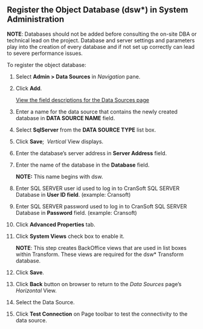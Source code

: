 ## Register the Object Database (dsw\*) in System Administration

<span style="font-weight: bold;">NOTE</span>: Databases should not be
added before consulting the on-site DBA or technical lead on the
project. Database and server settings and parameters play into the
creation of every database and if not set up correctly can lead to
severe performance issues.

To register the object database:

1.  Select <span style="font-weight: bold;">Admin \> Data Sources</span>
    in <span style="font-style: italic;">Navigation</span> pane.

2.  Click <span style="font-weight: bold;">Add</span>.
    
    [View the field descriptions for the Data Sources
    page](../Page_Desc/Data_Sources_HSysAdmi.htm)

3.  Enter a name for the data source that contains the newly created
    database in <span style="font-weight: bold;">DATA SOURCE NAME</span>
    field.

4.  Select <span style="font-weight: bold;">SqlServer</span> from the
    <span style="font-weight: bold;">DATA SOURCE TYPE</span> list box.

5.  Click <span style="font-weight: bold;">Save</span>;
     <span style="font-style: italic;">Vertical</span> View displays.

6.  Enter the database’s server address in
    <span style="font-weight: bold;">Server Address</span> field.

7.  Enter the name of the database in the
    <span style="font-weight: bold;">Database</span> field.
    
    **NOTE:** This name begins with dsw.

8.  Enter SQL SERVER user id used to log in to CranSoft SQL SERVER
    Database in <span style="font-weight: bold;">User ID field</span>.
    (example: Cransoft)

9.  Enter SQL SERVER password used to log in to CranSoft SQL SERVER
    Database in <span style="font-weight: bold;">Password</span> field.
    (example: Cransoft)

10. Click <span style="font-weight: bold;">Advanced Properties</span>
    tab.

11. Click <span style="font-weight: bold;">System Views</span> check box
    to enable it.
    
    **NOTE**: This step creates BackOffice views that are used in list
    boxes within Transform. These views are required for the dsw\*
    Transform database.

12. Click <span style="font-weight: bold;">Save</span>.

13. Click <span style="font-weight: bold;">Back</span> button on browser
    to return to the <span style="font-style: italic;">Data
    Sources</span> page’s
    <span style="font-style: italic;">Horizontal</span> View.

14. Select the Data Source.

15. Click <span style="font-weight: bold;">Test Connection</span> on
    Page toolbar to test the connectivity to the data source.
